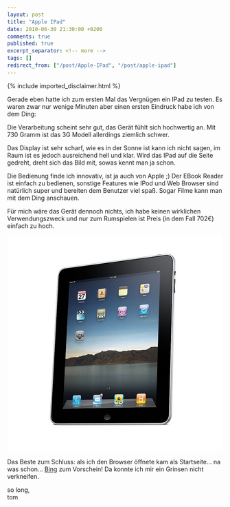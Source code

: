 ```yaml
---
layout: post
title: "Apple IPad"
date: 2010-06-30 21:30:00 +0200
comments: true
published: true
excerpt_separator: <!-- more -->
tags: []
redirect_from: ["/post/Apple-IPad", "/post/apple-ipad"]
---
```

<!-- more -->
{% include imported_disclaimer.html %}
<p>Gerade eben hatte ich zum ersten Mal das Vergn&uuml;gen ein IPad zu testen. Es waren zwar nur wenige Minuten aber einen ersten Eindruck habe ich von dem Ding:</p>
<p>Die Verarbeitung scheint sehr gut, das Ger&auml;t f&uuml;hlt sich hochwertig an. Mit 730 Gramm ist das 3G Modell allerdings ziemlich schwer.</p>
<p>Das Display ist sehr scharf, wie es in der Sonne ist kann ich nicht sagen, im Raum ist es jedoch ausreichend hell und klar. Wird das IPad auf die Seite gedreht, dreht sich das Bild mit, sowas kennt man ja schon.</p>
<p>Die Bedienung finde ich innovativ, ist ja auch von Apple ;) Der EBook Reader ist einfach zu bedienen, sonstige Features wie IPod und Web Browser sind nat&uuml;rlich super und bereiten dem Benutzer viel spa&szlig;. Sogar Filme kann man mit dem Ding anschauen.</p>
<p>F&uuml;r mich w&auml;re das Ger&auml;t dennoch nichts, ich habe keinen wirklichen Verwendungszweck und nur zum Rumspielen ist Preis (in dem Fall 702&euro;) einfach zu hoch.</p>
<p><img style="border-bottom: 0px; border-left: 0px; display: inline; border-top: 0px; border-right: 0px" title="APPLE IPAD" src="/assets/4309948848_5547f3dde2.jpg" border="0" alt="APPLE IPAD" width="500" height="500" /></p>
<p>Das Beste zum Schluss: als ich den Browser &ouml;ffnete kam als Startseite&hellip; na was schon&hellip; <a href="www.bing.com">Bing</a> zum Vorschein! Da konnte ich mir ein Grinsen nicht verkneifen.</p>
<p>so long, <br />tom</p>
